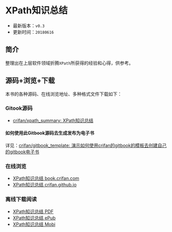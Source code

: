 # XPath知识总结

* 最新版本：`v0.3`
* 更新时间：`20180616`

## 简介

整理出在上层软件领域折腾`XPath`所获得的经验和心得，供参考。

## 源码+浏览+下载

本书的各种源码、在线浏览地址、多种格式文件下载如下：

### Gitook源码

* [crifan/xpath_summary: XPath知识总结](https://github.com/crifan/xpath_summary)

#### 如何使用此Gitbook源码去生成发布为电子书

详见：[crifan/gitbook_template: 演示如何使用crifan的gitbook的模板去创建自己的gitbook电子书](https://github.com/crifan/gitbook_template)

### 在线浏览

* [XPath知识总结 book.crifan.com](http://book.crifan.com/books/xpath_summary/website)
* [XPath知识总结 crifan.github.io](https://crifan.github.io/xpath_summary/website)

### 离线下载阅读

* [XPath知识总结 PDF](http://book.crifan.com/books/xpath_summary/pdf/xpath_summary.pdf)
* [XPath知识总结 ePub](http://book.crifan.com/books/xpath_summary/epub/xpath_summary.epub)
* [XPath知识总结 Mobi](http://book.crifan.com/books/xpath_summary/mobi/xpath_summary.mobi)
